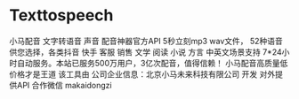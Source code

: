 # Texttospeech
小马配音 文字转语音 声音 配音神器官方API 5秒立刻mp3 wav文件， 52种语音供您选择，各类抖音 快手 客服 销售 文学 阅读 小说 方言 中英文场景支持 7*24小时自动服务。本站已服务500万用户，3亿次配音，值得信赖！ 小马配音高质量低价格才是王道 该工具由 公司企业信息：北京小马未来科技有限公司 开发 对外提供API 合作微信 makaidongzi
